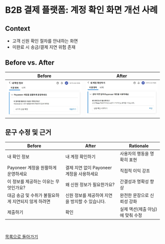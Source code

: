 # B2B 결제 플랫폼: 계정 확인 화면 개선 사례

## Context
- 고객 신원 확인 절차를 안내하는 화면  
- 미완료 시 송금/결제 지연 위험 존재

## Before vs. After
| Before | After |
|--------|-------|
| ![Before](../../assets/payoneer_before.jpg) | ![After](../../assets/payoneer_after.jpg) |

## 문구 수정 및 근거
| Before | After | Rationale |
|--------|-------|------------|
| 내 확인 정보 | 내 계정 확인하기 | 사용자의 행동을 명확히 표현 |
| Payoneer 계정을 원활하게 운영하세요 | 결제 지연 없이 Payoneer 계정을 사용하세요 | 직접적 이익 강조 |
| 이 정보를 제공하는 이유는 무엇인가요? | 왜 신원 정보가 필요한가요? | 간결성과 명확성 향상 |
| 대금 송금 및 수취가 불필요하게 지연되지 않게 하려면 | 신원 정보를 제공하여 지연을 방지할 수 있습니다. | 완전한 문장으로 신뢰성 강화 |
| 제출하기 | 확인 | 실제 액션(제출 아님)에 맞춰 수정 |


<br>

[목록으로 돌아가기](./index.md)
